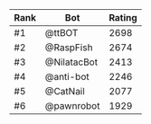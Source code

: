 Rank|Bot|Rating
---|---|---
#1|@ttBOT|2698
#2|@RaspFish|2674
#3|@NilatacBot|2413
#4|@anti-bot|2246
#5|@CatNail|2077
#6|@pawnrobot|1929
